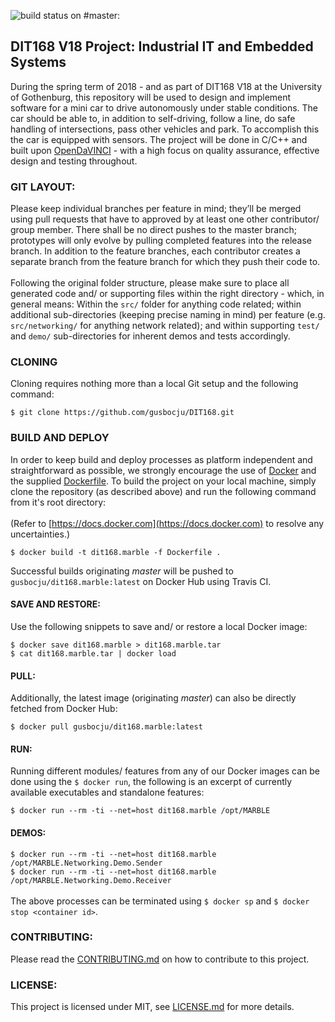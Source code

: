 ![build status on #master:](https://travis-ci.org/gusbocju/DIT168.svg?branch=master)

## DIT168 V18 Project: Industrial IT and Embedded Systems

During the spring term of 2018 - and as part of DIT168 V18 at the University of Gothenburg, this repository will be used to design and implement software for a mini car to drive autonomously under stable conditions. The car should be able to, in addition to self-driving, follow a line, do safe handling of intersections, pass other vehicles and park. To accomplish this the car is equipped with sensors. The project will be done in C/C++ and built upon [OpenDaVINCI](http://opendavinci.cse.chalmers.se/www/) - with a high focus on quality assurance, effective design and testing throughout. 

### GIT LAYOUT:

Please keep individual branches per feature in mind; they’ll be merged using pull requests that have to approved by at least one other contributor/ group member. There shall be no direct pushes to the master branch; prototypes will only evolve by pulling completed features into the release branch. In addition to the feature branches, each contributor creates a separate branch from the feature branch for which they push their code to.\
\
Following the original folder structure, please make sure to place all generated code and/ or supporting files within the right directory - which, in general means: 
Within the `src/` folder for anything code related; within additional sub-directories (keeping precise naming in mind) per feature (e.g. `src/networking/` for anything network related); and within supporting `test/` and `demo/` sub-directories for inherent demos and tests accordingly.

### CLONING
Cloning requires nothing more than a local Git setup and the following command:

`$ git clone https://github.com/gusbocju/DIT168.git`

### BUILD AND DEPLOY
In order to keep build and deploy processes as platform independent and straightforward as possible, we strongly encourage the use of [Docker](https://www.docker.com/community-edition) and the supplied [Dockerfile](Dockerfile). To build the project on your local machine, simply clone the repository (as described above) and run the following command from it's root directory:\
\
(Refer to [https://docs.docker.com](https://docs.docker.com) to resolve any uncertainties.)

`$ docker build -t dit168.marble -f Dockerfile .`

Successful builds originating *master* will be pushed to `gusbocju/dit168.marble:latest` on Docker Hub using Travis CI.

#### SAVE AND RESTORE:
Use the following snippets to save and/ or restore a local Docker image:

`$ docker save dit168.marble > dit168.marble.tar`\
`$ cat dit168.marble.tar | docker load`

#### PULL:
Additionally, the latest image (originating *master*) can also be directly fetched from Docker Hub:

`$ docker pull gusbocju/dit168.marble:latest`

#### RUN:
Running different modules/ features from any of our Docker images can be done using the `$ docker run`, the following is an excerpt of currently available executables and standalone features: 

`$ docker run --rm -ti --net=host dit168.marble /opt/MARBLE`

#### DEMOS:
`$ docker run --rm -ti --net=host dit168.marble /opt/MARBLE.Networking.Demo.Sender`\
`$ docker run --rm -ti --net=host dit168.marble /opt/MARBLE.Networking.Demo.Receiver`\
\
The above processes can be terminated using `$ docker sp` and `$ docker stop <container id>`.

### CONTRIBUTING:
Please read the [CONTRIBUTING.md](CONTRIBUTING.md) on how to contribute to this project.

### LICENSE:
This project is licensed under MIT, see [LICENSE.md](LICENSE.md) for more details.





